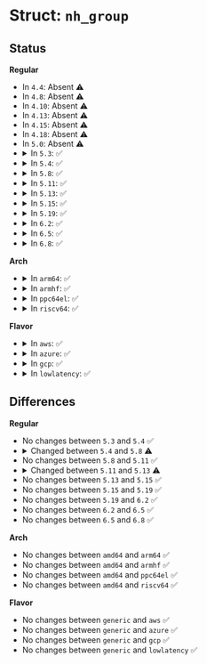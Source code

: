 # Struct: <code>nh_group</code>

## Status
<b>Regular</b>
<ul>
<li>
In <code>4.4</code>: Absent ⚠️
</li>
<li>
In <code>4.8</code>: Absent ⚠️
</li>
<li>
In <code>4.10</code>: Absent ⚠️
</li>
<li>
In <code>4.13</code>: Absent ⚠️
</li>
<li>
In <code>4.15</code>: Absent ⚠️
</li>
<li>
In <code>4.18</code>: Absent ⚠️
</li>
<li>
In <code>5.0</code>: Absent ⚠️
</li>
<li>
<details>
<summary>In <code>5.3</code>: ✅</summary>

```c
struct nh_group {
    u16 num_nh;
    bool mpath;
    bool has_v4;
    struct nh_grp_entry nh_entries[0];
};
```
</details>
</li>
<li>
<details>
<summary>In <code>5.4</code>: ✅</summary>

```c
struct nh_group {
    u16 num_nh;
    bool mpath;
    bool has_v4;
    struct nh_grp_entry nh_entries[0];
};
```
</details>
</li>
<li>
<details>
<summary>In <code>5.8</code>: ✅</summary>

```c
struct nh_group {
    struct nh_group *spare;
    u16 num_nh;
    bool mpath;
    bool fdb_nh;
    bool has_v4;
    struct nh_grp_entry nh_entries[0];
};
```
</details>
</li>
<li>
<details>
<summary>In <code>5.11</code>: ✅</summary>

```c
struct nh_group {
    struct nh_group *spare;
    u16 num_nh;
    bool mpath;
    bool fdb_nh;
    bool has_v4;
    struct nh_grp_entry nh_entries[0];
};
```
</details>
</li>
<li>
<details>
<summary>In <code>5.13</code>: ✅</summary>

```c
struct nh_group {
    struct nh_group *spare;
    u16 num_nh;
    bool is_multipath;
    bool hash_threshold;
    bool resilient;
    bool fdb_nh;
    bool has_v4;
    struct nh_res_table *res_table;
    struct nh_grp_entry nh_entries[0];
};
```
</details>
</li>
<li>
<details>
<summary>In <code>5.15</code>: ✅</summary>

```c
struct nh_group {
    struct nh_group *spare;
    u16 num_nh;
    bool is_multipath;
    bool hash_threshold;
    bool resilient;
    bool fdb_nh;
    bool has_v4;
    struct nh_res_table *res_table;
    struct nh_grp_entry nh_entries[0];
};
```
</details>
</li>
<li>
<details>
<summary>In <code>5.19</code>: ✅</summary>

```c
struct nh_group {
    struct nh_group *spare;
    u16 num_nh;
    bool is_multipath;
    bool hash_threshold;
    bool resilient;
    bool fdb_nh;
    bool has_v4;
    struct nh_res_table *res_table;
    struct nh_grp_entry nh_entries[0];
};
```
</details>
</li>
<li>
<details>
<summary>In <code>6.2</code>: ✅</summary>

```c
struct nh_group {
    struct nh_group *spare;
    u16 num_nh;
    bool is_multipath;
    bool hash_threshold;
    bool resilient;
    bool fdb_nh;
    bool has_v4;
    struct nh_res_table *res_table;
    struct nh_grp_entry nh_entries[0];
};
```
</details>
</li>
<li>
<details>
<summary>In <code>6.5</code>: ✅</summary>

```c
struct nh_group {
    struct nh_group *spare;
    u16 num_nh;
    bool is_multipath;
    bool hash_threshold;
    bool resilient;
    bool fdb_nh;
    bool has_v4;
    struct nh_res_table *res_table;
    struct nh_grp_entry nh_entries[0];
};
```
</details>
</li>
<li>
<details>
<summary>In <code>6.8</code>: ✅</summary>

```c
struct nh_group {
    struct nh_group *spare;
    u16 num_nh;
    bool is_multipath;
    bool hash_threshold;
    bool resilient;
    bool fdb_nh;
    bool has_v4;
    struct nh_res_table *res_table;
    struct nh_grp_entry nh_entries[0];
};
```
</details>
</li>
</ul>
<b>Arch</b>
<ul>
<li>
<details>
<summary>In <code>arm64</code>: ✅</summary>

```c
struct nh_group {
    u16 num_nh;
    bool mpath;
    bool has_v4;
    struct nh_grp_entry nh_entries[0];
};
```
</details>
</li>
<li>
<details>
<summary>In <code>armhf</code>: ✅</summary>

```c
struct nh_group {
    u16 num_nh;
    bool mpath;
    bool has_v4;
    struct nh_grp_entry nh_entries[0];
};
```
</details>
</li>
<li>
<details>
<summary>In <code>ppc64el</code>: ✅</summary>

```c
struct nh_group {
    u16 num_nh;
    bool mpath;
    bool has_v4;
    struct nh_grp_entry nh_entries[0];
};
```
</details>
</li>
<li>
<details>
<summary>In <code>riscv64</code>: ✅</summary>

```c
struct nh_group {
    u16 num_nh;
    bool mpath;
    bool has_v4;
    struct nh_grp_entry nh_entries[0];
};
```
</details>
</li>
</ul>
<b>Flavor</b>
<ul>
<li>
<details>
<summary>In <code>aws</code>: ✅</summary>

```c
struct nh_group {
    u16 num_nh;
    bool mpath;
    bool has_v4;
    struct nh_grp_entry nh_entries[0];
};
```
</details>
</li>
<li>
<details>
<summary>In <code>azure</code>: ✅</summary>

```c
struct nh_group {
    u16 num_nh;
    bool mpath;
    bool has_v4;
    struct nh_grp_entry nh_entries[0];
};
```
</details>
</li>
<li>
<details>
<summary>In <code>gcp</code>: ✅</summary>

```c
struct nh_group {
    u16 num_nh;
    bool mpath;
    bool has_v4;
    struct nh_grp_entry nh_entries[0];
};
```
</details>
</li>
<li>
<details>
<summary>In <code>lowlatency</code>: ✅</summary>

```c
struct nh_group {
    u16 num_nh;
    bool mpath;
    bool has_v4;
    struct nh_grp_entry nh_entries[0];
};
```
</details>
</li>
</ul>

## Differences
<b>Regular</b>
<ul>
<li>
No changes between <code>5.3</code> and <code>5.4</code> ✅
</li>
<li>
<details>
<summary>Changed between <code>5.4</code> and <code>5.8</code> ⚠️</summary>
<ul>
<li>
<b>Field added. </b>
<code>struct nh_group *spare</code>
</li>
<li>
<b>Field added. </b>
<code>bool fdb_nh</code>
</li>
</ul>
</details>
</li>
<li>
No changes between <code>5.8</code> and <code>5.11</code> ✅
</li>
<li>
<details>
<summary>Changed between <code>5.11</code> and <code>5.13</code> ⚠️</summary>
<ul>
<li>
<b>Field added. </b>
<code>bool is_multipath</code>
</li>
<li>
<b>Field added. </b>
<code>bool hash_threshold</code>
</li>
<li>
<b>Field added. </b>
<code>bool resilient</code>
</li>
<li>
<b>Field added. </b>
<code>struct nh_res_table *res_table</code>
</li>
<li>
<b>Field removed. </b>
<code>bool mpath</code>
</li>
</ul>
</details>
</li>
<li>
No changes between <code>5.13</code> and <code>5.15</code> ✅
</li>
<li>
No changes between <code>5.15</code> and <code>5.19</code> ✅
</li>
<li>
No changes between <code>5.19</code> and <code>6.2</code> ✅
</li>
<li>
No changes between <code>6.2</code> and <code>6.5</code> ✅
</li>
<li>
No changes between <code>6.5</code> and <code>6.8</code> ✅
</li>
</ul>
<b>Arch</b>
<ul>
<li>
No changes between <code>amd64</code> and <code>arm64</code> ✅
</li>
<li>
No changes between <code>amd64</code> and <code>armhf</code> ✅
</li>
<li>
No changes between <code>amd64</code> and <code>ppc64el</code> ✅
</li>
<li>
No changes between <code>amd64</code> and <code>riscv64</code> ✅
</li>
</ul>
<b>Flavor</b>
<ul>
<li>
No changes between <code>generic</code> and <code>aws</code> ✅
</li>
<li>
No changes between <code>generic</code> and <code>azure</code> ✅
</li>
<li>
No changes between <code>generic</code> and <code>gcp</code> ✅
</li>
<li>
No changes between <code>generic</code> and <code>lowlatency</code> ✅
</li>
</ul>
